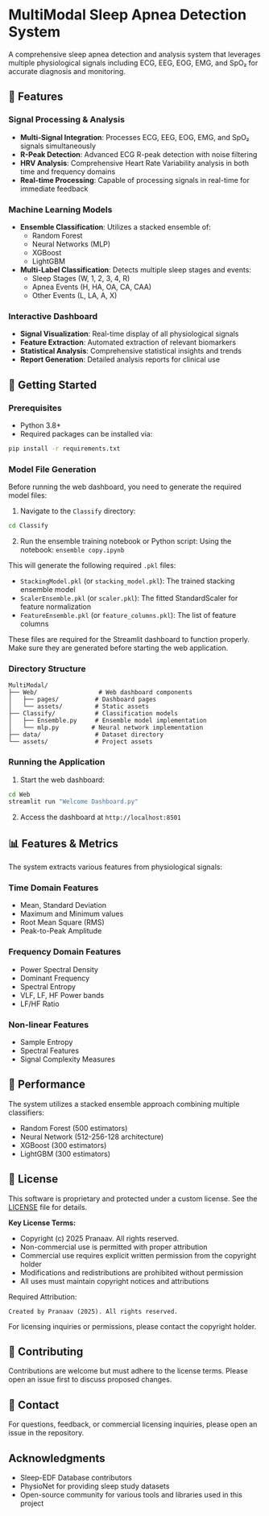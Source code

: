 # MultiModal Sleep Apnea Detection System

A comprehensive sleep apnea detection and analysis system that leverages multiple physiological signals including ECG, EEG, EOG, EMG, and SpO₂ for accurate diagnosis and monitoring.

## 🌟 Features

### Signal Processing & Analysis
- **Multi-Signal Integration**: Processes ECG, EEG, EOG, EMG, and SpO₂ signals simultaneously
- **R-Peak Detection**: Advanced ECG R-peak detection with noise filtering
- **HRV Analysis**: Comprehensive Heart Rate Variability analysis in both time and frequency domains
- **Real-time Processing**: Capable of processing signals in real-time for immediate feedback

### Machine Learning Models
- **Ensemble Classification**: Utilizes a stacked ensemble of:
  - Random Forest
  - Neural Networks (MLP)
  - XGBoost
  - LightGBM
- **Multi-Label Classification**: Detects multiple sleep stages and events:
  - Sleep Stages (W, 1, 2, 3, 4, R)
  - Apnea Events (H, HA, OA, CA, CAA)
  - Other Events (L, LA, A, X)

### Interactive Dashboard
- **Signal Visualization**: Real-time display of all physiological signals
- **Feature Extraction**: Automated extraction of relevant biomarkers
- **Statistical Analysis**: Comprehensive statistical insights and trends
- **Report Generation**: Detailed analysis reports for clinical use

## 🚀 Getting Started

### Prerequisites
- Python 3.8+
- Required packages can be installed via:
```bash
pip install -r requirements.txt
```

### Model File Generation
Before running the web dashboard, you need to generate the required model files:

1. Navigate to the `Classify` directory:
```bash
cd Classify
```

2. Run the ensemble training notebook or Python script:
   Using the notebook: `ensemble copy.ipynb`

This will generate the following required `.pkl` files:
- `StackingModel.pkl` (or `stacking_model.pkl`): The trained stacking ensemble model
- `ScalerEnsemble.pkl` (or `scaler.pkl`): The fitted StandardScaler for feature normalization
- `FeatureEnsemble.pkl` (or `feature_columns.pkl`): The list of feature columns

These files are required for the Streamlit dashboard to function properly. Make sure they are generated before starting the web application.

### Directory Structure
```
MultiModal/
├── Web/                 # Web dashboard components
│   ├── pages/          # Dashboard pages
│   └── assets/         # Static assets
├── Classify/           # Classification models
│   ├── Ensemble.py     # Ensemble model implementation
│   └── mlp.py         # Neural network implementation
├── data/               # Dataset directory
└── assets/             # Project assets
```

### Running the Application
1. Start the web dashboard:
```bash
cd Web
streamlit run "Welcome Dashboard.py"
```

2. Access the dashboard at `http://localhost:8501`

## 📊 Features & Metrics

The system extracts various features from physiological signals:

### Time Domain Features
- Mean, Standard Deviation
- Maximum and Minimum values
- Root Mean Square (RMS)
- Peak-to-Peak Amplitude

### Frequency Domain Features
- Power Spectral Density
- Dominant Frequency
- Spectral Entropy
- VLF, LF, HF Power bands
- LF/HF Ratio

### Non-linear Features
- Sample Entropy
- Spectral Features
- Signal Complexity Measures

## 🎯 Performance

The system utilizes a stacked ensemble approach combining multiple classifiers:
- Random Forest (500 estimators)
- Neural Network (512-256-128 architecture)
- XGBoost (300 estimators)
- LightGBM (300 estimators)

## 📝 License

This software is proprietary and protected under a custom license. See the [LICENSE](LICENSE) file for details.

**Key License Terms:**
- Copyright (c) 2025 Pranaav. All rights reserved.
- Non-commercial use is permitted with proper attribution
- Commercial use requires explicit written permission from the copyright holder
- Modifications and redistributions are prohibited without permission
- All uses must maintain copyright notices and attributions

Required Attribution:
```
Created by Pranaav (2025). All rights reserved.
```

For licensing inquiries or permissions, please contact the copyright holder.

## 🤝 Contributing

Contributions are welcome but must adhere to the license terms. Please open an issue first to discuss proposed changes.

## 📧 Contact

For questions, feedback, or commercial licensing inquiries, please open an issue in the repository.

## Acknowledgments

- Sleep-EDF Database contributors
- PhysioNet for providing sleep study datasets
- Open-source community for various tools and libraries used in this project
